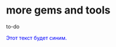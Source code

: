 # more gems and tools
to-do
<p style="color:blue">Этот текст будет синим.</p>
<span style="background: linear-gradient(to #00ff95, #ff00f7); -webkit-background-clip: text; -webkit-text-fill-color: transparent;">Градиентный текст</span>
